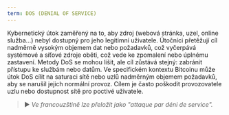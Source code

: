 ```yaml
---
term: DOS (DENIAL OF SERVICE)
---
```


Kybernetický útok zaměřený na to, aby zdroj (webová stránka, uzel, online služba...) nebyl dostupný pro jeho legitimní uživatele. Útočníci přetěžují cíl nadměrně vysokým objemem dat nebo požadavků, což vyčerpává systémové a síťové zdroje oběti, což vede ke zpomalení nebo úplnému zastavení. Metody DoS se mohou lišit, ale cíl zůstává stejný: zabránit přístupu ke službám nebo datům. Ve specifickém kontextu Bitcoinu může útok DoS cílit na saturaci sítě nebo uzlů nadměrným objemem požadavků, aby se narušil jejich normální provoz. Cílem je často poškodit provozovatele uzlu nebo dostupnost sítě pro poctivé uživatele.

> ► *Ve francouzštině lze přeložit jako "attaque par déni de service".*
